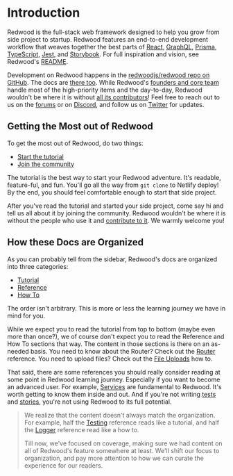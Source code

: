 # Introduction

Redwood is the full-stack web framework designed to help you grow from side project to startup.
Redwood features an end-to-end development workflow that weaves together the best parts of [React](https://reactjs.org/), [GraphQL](https://graphql.org/), [Prisma](https://www.prisma.io/), [TypeScript](https://www.typescriptlang.org/), [Jest](https://jestjs.io/), and [Storybook](https://storybook.js.org/).
For full inspiration and vision, see Redwood's [README](https://github.com/redwoodjs/redwood/blob/main/README.md).

Development on Redwood happens in the [redwoodjs/redwood repo on GitHub](https://github.com/redwoodjs/redwood).
The docs are [there too](https://github.com/redwoodjs/redwood/tree/main/docs).
While Redwood's [founders and core team](https://github.com/redwoodjs/redwood#core-team) handle most of the high-priority items and the day-to-day,
Redwood wouldn't be where it is without [all its contributors](https://github.com/redwoodjs/redwood#all-contributors)!
Feel free to reach out to us on the [forums](https://community.redwoodjs.com) or on [Discord](https://discord.gg/redwoodjs), and follow us on [Twitter](https://twitter.com/redwoodjs) for updates.

## Getting the Most out of Redwood

To get the most out of Redwood, do two things:

- [Start the tutorial](tutorial/foreword.md)
- [Join the community](https://redwoodjs.com/community)

The tutorial is the best way to start your Redwood adventure.
It's readable, feature-ful, and fun.
You'll go all the way from `git clone` to Netlify deploy!
By the end, you should feel comfortable enough to start that side project.

After you've read the tutorial and started your side project, come say hi and tell us all about it by joining the community.
Redwood wouldn't be where it is without the people who use it and [contribute to it](https://github.com/redwoodjs/redwood#all-contributors).
We warmly welcome you!

## How these Docs are Organized

As you can probably tell from the sidebar, Redwood's docs are organized into three categories:

- [Tutorial](tutorial/foreword.md)
- [Reference](index)
- [How To](how-to/index)

The order isn't arbitrary.
This is more or less the learning journey we have in mind for you.

While we expect you to read the tutorial from top to bottom (maybe even more than once?), we of course don't expect you to read the Reference and How To sections that way.
The content in those sections is there on an as-needed basis.
You need to know about the Router? Check out the [Router](router.md) reference.
You need to upload files? Check out the [File Uploads](how-to/file-uploads.md) how to.

That said, there are some references you should really consider reading at some point in Redwood learning journey.
Especially if you want to become an advanced user.
For example, [Services](services.md) are fundamental to Redwood.
It's worth getting to know them inside and out.
And if you're not writing [tests](testing.md) and [stories](storybook.md), you're not using Redwood to its full potential.

> We realize that the content doesn't always match the organization.
> For example, half the [Testing](testing.md) reference reads like a tutorial, and half the [Logger](logger.md) reference read like a how to.
>
> Till now, we've focused on coverage, making sure we had content on all of Redwood's feature somewhere at least.
> We'll shift our focus to organization, and pay more attention to how we can curate the experience for our readers.
